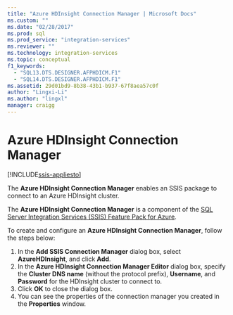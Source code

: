 ```yaml
---
title: "Azure HDInsight Connection Manager | Microsoft Docs"
ms.custom: ""
ms.date: "02/28/2017"
ms.prod: sql
ms.prod_service: "integration-services"
ms.reviewer: ""
ms.technology: integration-services
ms.topic: conceptual
f1_keywords: 
  - "SQL13.DTS.DESIGNER.AFPHDICM.F1"
  - "SQL14.DTS.DESIGNER.AFPHDICM.F1"
ms.assetid: 29d01bd9-8b38-43b1-b937-67f8aea57c0f
author: "Lingxi-Li"
ms.author: "lingxl"
manager: craigg
---
```

# Azure HDInsight Connection Manager

[!INCLUDE[ssis-appliesto](../../includes/ssis-appliesto-ssvrpluslinux-asdb-asdw-xxx.md)]


The **Azure HDInsight Connection Manager** enables an SSIS package to connect to an Azure HDInsight cluster.

The **Azure HDInsight Connection Manager** is a component of the [SQL Server Integration Services (SSIS) Feature Pack for Azure](../../integration-services/azure-feature-pack-for-integration-services-ssis.md).

To create and configure an **Azure HDInsight Connection Manager**, follow the steps below:

1. In the **Add SSIS Connection Manager** dialog box, select **AzureHDInsight**, and click **Add**.
2. In the **Azure HDInsight Connection Manager Editor** dialog box, specify the **Cluster DNS name** (without the protocol prefix), **Username**, and **Password** for the HDInsight cluster to connect to.
3. Click **OK** to close the dialog box.
4. You can see the properties of the connection manager you created in the **Properties** window.
